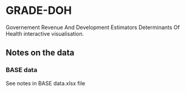 # GRADE-DOH
Governement Revenue And Development Estimators Determinants Of Health interactive visualisation.

## Notes on the data

### BASE data

See notes in BASE data.xlsx file




